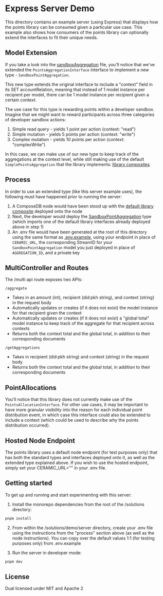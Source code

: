 # Express Server Demo

This directory contains an example server (using Express) that displays how the points library can be consumed given a particular use case. This example also shows how consumers of the points library can optionally extend the interfaces to fit their unique needs.

## Model Extension

If you take a look into the [sandboxAggregation](./composites/sandboxAggregation.graphql) file, you'll notice that we've extended the `PointsAggregationInterface` interface to implement a new type - `SandboxPointAggregation`. 

This new type extends the original interface to include a "context" field in its SET accountRelation, meaning that instead of 1 model instance per recipient per model, there can be 1 model instance per recipient given a certain context.

The use case for this type is rewarding points within a developer sandbox. Imagine that we might want to reward participants across three categories of developer sandbox actions:

1. Simple read query - yields 1 point per action (context: "read")
2. Simple mutation - yields 5 points per action (context: "write")
3. Complex mutation - yields 10 points per action (context: "complexWrite")

In this case, we can make use of our new type to keep track of the aggregations at the context level, while still making use of the default `SimplePointsAggregation` that the library implements: [library composites](../../composites/points/schemas/1-init.graphql).

## Process

In order to use an extended type (like this server example uses), the following must have happened prior to running the server:

1. A ComposeDB node would have been stood up with the [default library composite](../../composites/points/composite.json) deployed onto the node
2. Next, the developer would deploy the [SandboxPointAggregation](./composites/sandboxAggregation.graphql) type (which imports one of the default library interfaces already deployed above in step 1)
3. An .env file would have been generated at the root of this directory using the same format as [.env.example](./.env.example), using your endpoint in place of `CERAMIC_URL`, the corresponding StreamID for your `SandboxPointAggregation` model you just deployed in place of `AGGREGATION_ID`, and a private key

## MultiController and Routes

The /multi api route exposes two APIs:

`/aggregate`

- Takes in an amount (int), recipient (did:pkh string), and context (string) in the request body
- Automatically updates or creates (if it does not exist) the model instance for that recipient given the context
- Automatically updates or creates (if it does not exist) a "global total" model instance to keep track of the aggregate for that recipient across contexts
- Returns both the context total and the global total, in addition to their corresponding documents

`/getAggregations`

- Takes in recipient (did:pkh string) and context (string) in the request body
- Returns both the context total and the global total, in addition to their corresponding documents

## PointAllocations

You'll notice that this library does not currently make use of the `PointsAllocationInterface`. For other use cases, it may be important to have more granular visibility into the reason for each individual point distribution event, in which case this interface could also be extended to include a context (which could be used to describe why the points distribution occurred).

## Hosted Node Endpoint

The points library uses a default node endpoint (for test purposes only) that has both the standard types and interfaces deployed onto it, as well as the extended type explained above. If you wish to use the hosted endpoint, simply set your CERAMIC_URL="" in your .env file.

## Getting started

To get up and running and start experimenting with this server:

1. Install the monorepo dependencies from the root of the /solutions directory:

```bash
pnpm install
```

2. From within the /solutions/demo/server directory, create your .env file using the instructions from the "process" section above (as well as the node instructions). You can copy over the default values 1:1 (for testing purposes only) from .env.example

3. Run the server in developer mode:

```bash
pnpm dev
```

## License

Dual licensed under MIT and Apache 2

